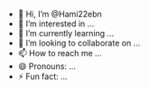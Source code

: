 - 👋 Hi, I’m @Hami22ebn
- 👀 I’m interested in ...
- 🌱 I’m currently learning ...
- 💞️ I’m looking to collaborate on ...
- 📫 How to reach me ...
- 😄 Pronouns: ...
- ⚡ Fun fact: ...

<!---
Hami22ebn/Hami22ebn is a ✨ special ✨ repository because its `README.md` (this file) appears on your GitHub profile.
You can click the Preview link to take a look at your changes.
--->
